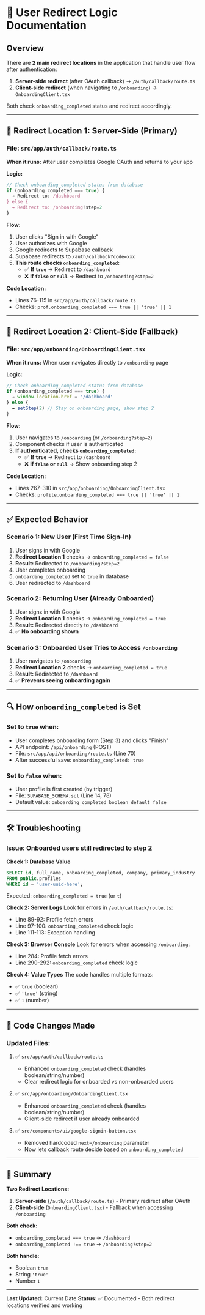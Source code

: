 # 🔀 User Redirect Logic Documentation

## Overview

There are **2 main redirect locations** in the application that handle user flow after authentication:

1. **Server-side redirect** (after OAuth callback) → `/auth/callback/route.ts`
2. **Client-side redirect** (when navigating to `/onboarding`) → `OnboardingClient.tsx`

Both check `onboarding_completed` status and redirect accordingly.

---

## 📍 Redirect Location 1: Server-Side (Primary)

### File: `src/app/auth/callback/route.ts`

**When it runs:** After user completes Google OAuth and returns to your app

**Logic:**
```typescript
// Check onboarding_completed status from database
if (onboarding_completed === true) {
  → Redirect to: /dashboard
} else {
  → Redirect to: /onboarding?step=2
}
```

**Flow:**
1. User clicks "Sign in with Google"
2. User authorizes with Google
3. Google redirects to Supabase callback
4. Supabase redirects to `/auth/callback?code=xxx`
5. **This route checks `onboarding_completed`:**
   - ✅ **If `true`** → Redirect to `/dashboard`
   - ❌ **If `false` or `null`** → Redirect to `/onboarding?step=2`

**Code Location:**
- Lines 76-115 in `src/app/auth/callback/route.ts`
- Checks: `prof.onboarding_completed === true || 'true' || 1`

---

## 📍 Redirect Location 2: Client-Side (Fallback)

### File: `src/app/onboarding/OnboardingClient.tsx`

**When it runs:** When user navigates directly to `/onboarding` page

**Logic:**
```typescript
// Check onboarding_completed status from database
if (onboarding_completed === true) {
  → window.location.href = '/dashboard'
} else {
  → setStep(2) // Stay on onboarding page, show step 2
}
```

**Flow:**
1. User navigates to `/onboarding` (or `/onboarding?step=2`)
2. Component checks if user is authenticated
3. **If authenticated, checks `onboarding_completed`:**
   - ✅ **If `true`** → Redirect to `/dashboard`
   - ❌ **If `false` or `null`** → Show onboarding step 2

**Code Location:**
- Lines 267-310 in `src/app/onboarding/OnboardingClient.tsx`
- Checks: `profile.onboarding_completed === true || 'true' || 1`

---

## ✅ Expected Behavior

### Scenario 1: New User (First Time Sign-In)
1. User signs in with Google
2. **Redirect Location 1** checks → `onboarding_completed = false`
3. **Result:** Redirected to `/onboarding?step=2`
4. User completes onboarding
5. `onboarding_completed` set to `true` in database
6. User redirected to `/dashboard`

### Scenario 2: Returning User (Already Onboarded)
1. User signs in with Google
2. **Redirect Location 1** checks → `onboarding_completed = true`
3. **Result:** Redirected directly to `/dashboard`
4. ✅ **No onboarding shown**

### Scenario 3: Onboarded User Tries to Access `/onboarding`
1. User navigates to `/onboarding`
2. **Redirect Location 2** checks → `onboarding_completed = true`
3. **Result:** Redirected to `/dashboard`
4. ✅ **Prevents seeing onboarding again**

---

## 🔍 How `onboarding_completed` is Set

### Set to `true` when:
- User completes onboarding form (Step 3) and clicks "Finish"
- API endpoint: `/api/onboarding` (POST)
- File: `src/app/api/onboarding/route.ts` (Line 70)
- After successful save: `onboarding_completed: true`

### Set to `false` when:
- User profile is first created (by trigger)
- File: `SUPABASE_SCHEMA.sql` (Line 14, 78)
- Default value: `onboarding_completed boolean default false`

---

## 🛠️ Troubleshooting

### Issue: Onboarded users still redirected to step 2

**Check 1: Database Value**
```sql
SELECT id, full_name, onboarding_completed, company, primary_industry 
FROM public.profiles 
WHERE id = 'user-uuid-here';
```

Expected: `onboarding_completed = true` (or `t`)

**Check 2: Server Logs**
Look for errors in `/auth/callback/route.ts`:
- Line 89-92: Profile fetch errors
- Line 97-100: `onboarding_completed` check logic
- Line 111-113: Exception handling

**Check 3: Browser Console**
Look for errors when accessing `/onboarding`:
- Line 284: Profile fetch errors
- Line 290-292: `onboarding_completed` check logic

**Check 4: Value Types**
The code handles multiple formats:
- ✅ `true` (boolean)
- ✅ `'true'` (string)
- ✅ `1` (number)

---

## 📝 Code Changes Made

### Updated Files:
1. ✅ `src/app/auth/callback/route.ts`
   - Enhanced `onboarding_completed` check (handles boolean/string/number)
   - Clear redirect logic for onboarded vs non-onboarded users

2. ✅ `src/app/onboarding/OnboardingClient.tsx`
   - Enhanced `onboarding_completed` check (handles boolean/string/number)
   - Client-side redirect if user already onboarded

3. ✅ `src/components/ui/google-signin-button.tsx`
   - Removed hardcoded `next=/onboarding` parameter
   - Now lets callback route decide based on `onboarding_completed`

---

## 🎯 Summary

**Two Redirect Locations:**
1. **Server-side** (`/auth/callback/route.ts`) - Primary redirect after OAuth
2. **Client-side** (`OnboardingClient.tsx`) - Fallback when accessing `/onboarding`

**Both check:**
- `onboarding_completed === true` → `/dashboard`
- `onboarding_completed !== true` → `/onboarding?step=2`

**Both handle:**
- Boolean `true`
- String `'true'`
- Number `1`

---

**Last Updated:** Current Date
**Status:** ✅ Documented - Both redirect locations verified and working


